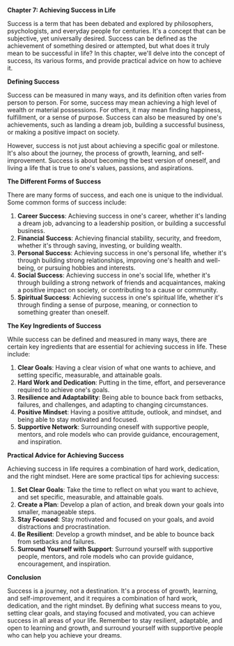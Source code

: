 <p><strong>Chapter 7: Achieving Success in Life</strong></p>

<p>Success is a term that has been debated and explored by philosophers, psychologists, and everyday people for centuries. It's a concept that can be subjective, yet universally desired. Success can be defined as the achievement of something desired or attempted, but what does it truly mean to be successful in life? In this chapter, we'll delve into the concept of success, its various forms, and provide practical advice on how to achieve it.</p>

<p><strong>Defining Success</strong></p>

<p>Success can be measured in many ways, and its definition often varies from person to person. For some, success may mean achieving a high level of wealth or material possessions. For others, it may mean finding happiness, fulfillment, or a sense of purpose. Success can also be measured by one's achievements, such as landing a dream job, building a successful business, or making a positive impact on society.</p>

<p>However, success is not just about achieving a specific goal or milestone. It's also about the journey, the process of growth, learning, and self-improvement. Success is about becoming the best version of oneself, and living a life that is true to one's values, passions, and aspirations.</p>

<p><strong>The Different Forms of Success</strong></p>

<p>There are many forms of success, and each one is unique to the individual. Some common forms of success include:</p>

<ol>
<li><strong>Career Success</strong>: Achieving success in one's career, whether it's landing a dream job, advancing to a leadership position, or building a successful business.</li>
<li><strong>Financial Success</strong>: Achieving financial stability, security, and freedom, whether it's through saving, investing, or building wealth.</li>
<li><strong>Personal Success</strong>: Achieving success in one's personal life, whether it's through building strong relationships, improving one's health and well-being, or pursuing hobbies and interests.</li>
<li><strong>Social Success</strong>: Achieving success in one's social life, whether it's through building a strong network of friends and acquaintances, making a positive impact on society, or contributing to a cause or community.</li>
<li><strong>Spiritual Success</strong>: Achieving success in one's spiritual life, whether it's through finding a sense of purpose, meaning, or connection to something greater than oneself.</li>
</ol>

<p><strong>The Key Ingredients of Success</strong></p>

<p>While success can be defined and measured in many ways, there are certain key ingredients that are essential for achieving success in life. These include:</p>

<ol>
<li><strong>Clear Goals</strong>: Having a clear vision of what one wants to achieve, and setting specific, measurable, and attainable goals.</li>
<li><strong>Hard Work and Dedication</strong>: Putting in the time, effort, and perseverance required to achieve one's goals.</li>
<li><strong>Resilience and Adaptability</strong>: Being able to bounce back from setbacks, failures, and challenges, and adapting to changing circumstances.</li>
<li><strong>Positive Mindset</strong>: Having a positive attitude, outlook, and mindset, and being able to stay motivated and focused.</li>
<li><strong>Supportive Network</strong>: Surrounding oneself with supportive people, mentors, and role models who can provide guidance, encouragement, and inspiration.</li>
</ol>

<p><strong>Practical Advice for Achieving Success</strong></p>

<p>Achieving success in life requires a combination of hard work, dedication, and the right mindset. Here are some practical tips for achieving success:</p>

<ol>
<li><strong>Set Clear Goals</strong>: Take the time to reflect on what you want to achieve, and set specific, measurable, and attainable goals.</li>
<li><strong>Create a Plan</strong>: Develop a plan of action, and break down your goals into smaller, manageable steps.</li>
<li><strong>Stay Focused</strong>: Stay motivated and focused on your goals, and avoid distractions and procrastination.</li>
<li><strong>Be Resilient</strong>: Develop a growth mindset, and be able to bounce back from setbacks and failures.</li>
<li><strong>Surround Yourself with Support</strong>: Surround yourself with supportive people, mentors, and role models who can provide guidance, encouragement, and inspiration.</li>
</ol>

<p><strong>Conclusion</strong></p>

<p>Success is a journey, not a destination. It's a process of growth, learning, and self-improvement, and it requires a combination of hard work, dedication, and the right mindset. By defining what success means to you, setting clear goals, and staying focused and motivated, you can achieve success in all areas of your life. Remember to stay resilient, adaptable, and open to learning and growth, and surround yourself with supportive people who can help you achieve your dreams.</p>
